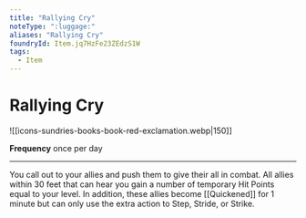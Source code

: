 ```yaml
---
title: "Rallying Cry"
noteType: ":luggage:"
aliases: "Rallying Cry"
foundryId: Item.jq7HzFe23ZEdzS1W
tags:
  - Item
---
```


# Rallying Cry
![[icons-sundries-books-book-red-exclamation.webp|150]]

**Frequency** once per day

* * *

You call out to your allies and push them to give their all in combat. All allies within 30 feet that can hear you gain a number of temporary Hit Points equal to your level. In addition, these allies become [[Quickened]] for 1 minute but can only use the extra action to Step, Stride, or Strike.
